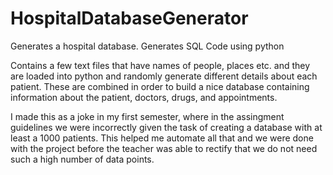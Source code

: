 # HospitalDatabaseGenerator
Generates a hospital database. Generates SQL Code using python


Contains a few text files that have names of people, places etc. and they are loaded into python and randomly generate different details about each patient. These are combined in order to build a nice database containing information about the patient, doctors, drugs, and appointments.

I made this as a joke in my first semester, where in the assingment guidelines we were incorrectly given the task of creating a database with at least a 1000 patients. This helped me automate all that and we were done with the project before the teacher was able to rectify that we do not need such a high number of data points.
